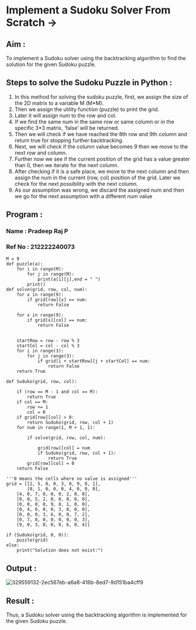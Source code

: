 # Implement a Sudoku Solver From Scratch ->
## Aim :
To implement a Sudoku solver using the backtracking algorithm to find the solution for the given Sudoku puzzle.

## Steps to solve the Sudoku Puzzle in Python :
<ol>
  <li>In this method for solving the sudoku puzzle, first, we assign the size of the 2D matrix to a variable M (M*M).</li>
 <li>Then we assign the utility function (puzzle) to print the grid.</li>
<li>Later it will assign num to the row and col.</li>
<li>If we find the same num in the same row or same column or in the specific 3*3 matrix, ‘false’ will be returned.</li>
<li>Then we will check if we have reached the 8th row and 9th column and return true for stopping further backtracking.</li>
<li>Next, we will check if the column value becomes 9 then we move to the next row and column.</li>
<li>Further now we see if the current position of the grid has a value greater than 0, then we iterate for the next column.</li>
<li>After checking if it is a safe place, we move to the next column and then assign the num in the current (row, col) position of the grid. Later we check for the next possibility with the next column.</li>
<li>As our assumption was wrong, we discard the assigned num and then we go for the next assumption with a different num value</li>
</ol>

## Program :
### Name : Pradeep Raj P
### Ref No : 212222240073
```
M = 9
def puzzle(a):
    for i in range(M):
        for j in range(M):
            print(a[i][j],end = " ")
        print()
def solve(grid, row, col, num):
    for x in range(9):
        if grid[row][x] == num:
            return False
             
    for x in range(9):
        if grid[x][col] == num:
            return False
 
 
    startRow = row - row % 3
    startCol = col - col % 3
    for i in range(3):
        for j in range(3):
            if grid[i + startRow][j + startCol] == num:
                return False
    return True
 
def Suduko(grid, row, col):
 
    if (row == M - 1 and col == M):
        return True
    if col == M:
        row += 1
        col = 0
    if grid[row][col] > 0:
        return Suduko(grid, row, col + 1)
    for num in range(1, M + 1, 1): 
     
        if solve(grid, row, col, num):
         
            grid[row][col] = num
            if Suduko(grid, row, col + 1):
                return True
        grid[row][col] = 0
    return False
 
'''0 means the cells where no value is assigned'''
grid = [[2, 5, 0, 0, 3, 0, 9, 0, 1],
        [0, 1, 0, 0, 0, 4, 0, 0, 0],
    [4, 0, 7, 0, 0, 0, 2, 0, 8],
    [0, 0, 5, 2, 0, 0, 0, 0, 0],
    [0, 0, 0, 0, 9, 8, 1, 0, 0],
    [0, 4, 0, 0, 0, 3, 0, 0, 0],
    [0, 0, 0, 3, 6, 0, 0, 7, 2],
    [0, 7, 0, 0, 0, 0, 0, 0, 3],
    [9, 0, 3, 0, 0, 0, 6, 0, 4]]
 
if (Suduko(grid, 0, 0)):
    puzzle(grid)
else:
    print("Solution does not exist:")
```
## Output :
![329559132-2ec567eb-a6a8-416b-8ed7-9d151ba4cff9](https://github.com/natsaravanan/19AI405ProjExp/assets/118707347/59bf7308-4da8-40d8-aad4-6937ecef690c)

## Result :
Thus, a Sudoku solver using the backtracking algorithm is implemented for the given Sudoku puzzle.
